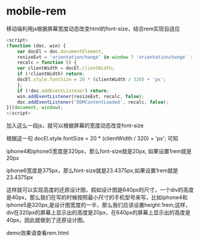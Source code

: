 # mobile-rem
移动端利用js根据屏幕宽度动态改变html的font-size，结合rem实现自适应

```javascript
<script>       
(function (doc, win) {   
    var docEl = doc.documentElement,   
    resizeEvt = 'orientationchange' in window ? 'orientationchange' : 'resize',   
    recalc = function () {   
	var clientWidth = docEl.clientWidth;   
	if (!clientWidth) return;   
	docEl.style.fontSize = 20 * (clientWidth / 320) + 'px';   
    };   
    if (!doc.addEventListener) return;   
    win.addEventListener(resizeEvt, recalc, false);   
    doc.addEventListener('DOMContentLoaded', recalc, false);   
})(document, window);   
</script>
```

加入这么一段js，就可以根据屏幕的宽度动态改变font-size

根据这一句 docEl.style.fontSize = 20 * (clientWidth / 320) + 'px';  可知

iphone4和iphone5宽度是320px，那么font-size就是20px, 如果设置1rem就是20px

iphone6宽度是375px，那么font-size就是23.4375px,如果设置1rem就是23.4375px

这样就可以实现高度的还原设计图，假如设计图是640px的尺寸，一个div的高度是40px，那么我们在写的时候按照最小尺寸的手机型号来写，比如iphone4和iphone5是320px,是设计图宽度的一半，那么我们应该设置height:1rem;这样，div在320px的屏幕上显示出的高度是20px，在640px的屏幕上显示出的高度是40px，因此就做到了还原设计图。

demo效果请查看rem.html
